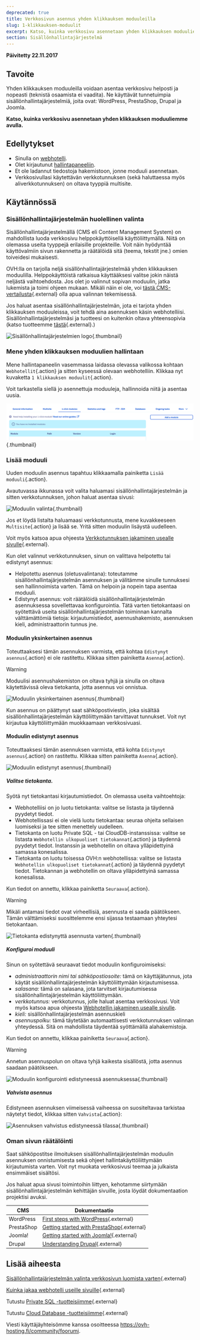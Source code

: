 ```yaml
---
deprecated: true
title: Verkkosivun asennus yhden klikkauksen moduuleilla
slug: 1-klikkauksen-moduulit
excerpt: Katso, kuinka verkkosivu asennetaan yhden klikkauksen moduuliemme avulla
section: Sisällönhallintajärjestelmä
---
```


**Päivitetty 22.11.2017**

## Tavoite

Yhden klikkauksen moduuleilla voidaan asentaa verkkosivu helposti ja nopeasti (teknistä osaamista ei vaadita). Ne käyttävät tunnetuimpia sisällönhallintajärjestelmiä, joita ovat: WordPress, PrestaShop, Drupal ja Joomla.

**Katso, kuinka verkkosivu asennetaan yhden klikkauksen moduuliemme avulla.**


## Edellytykset

- Sinulla on [webhotelli](https://www.ovh-hosting.fi/webhotelli/).
- Olet kirjautunut [hallintapaneeliin](https://www.ovh.com/auth/?action=gotomanager&from=https://www.ovh.ie/&ovhSubsidiary=ie).
- Et ole ladannut tiedostoja hakemistoon, jonne moduuli asennetaan.
- Verkkosivullasi käytettävän verkkotunnuksen (sekä haluttaessa myös aliverkkotunnuksen) on oltava tyyppiä multisite.


## Käytännössä

### Sisällönhallintajärjestelmän huolellinen valinta

Sisällönhallintajärjestelmällä (CMS eli Content Management System) on mahdollista luoda verkkosivu helppokäyttöisellä käyttöliittymällä.  Niitä on olemassa useita tyyppejä erilaisille projekteille. Voit näin hyödyntää käyttövalmiin sivun rakennetta ja räätälöidä sitä (teema, tekstit jne.) omien toiveidesi mukaisesti.

OVH:lla on tarjolla neljä sisällönhallintajärjestelmää yhden klikkauksen moduulilla. Helppokäyttöistä ratkaisua käyttääksesi valitse jokin näistä neljästä vaihtoehdosta. Jos olet jo valinnut sopivan moduulin, jatka lukemista ja toimi ohjeen mukaan. Mikäli näin ei ole, voi [tästä CMS-vertailusta](https://www.ovh-hosting.fi/webhotelli/website/cms-vertailu/){.external} olla apua valinnan tekemisessä.

Jos haluat asentaa sisällönhallintajärjestelmän, jota ei tarjota yhden klikkauksen moduuleissa, voit tehdä aina asennuksen käsin webhotelliisi. Sisällönhallintajärjestelmäsi ja tuotteesi on kuitenkin oltava yhteensopivia (katso tuotteemme [tästä](https://www.ovh-hosting.fi/webhotelli/){.external}.)

![Sisällönhallintajärjestelmien logo](images/CMS_logo.png){.thumbnail}


### Mene yhden klikkauksen moduulien hallintaan

Mene hallintapaneelin vasemmassa laidassa olevassa valikossa kohtaan `Webhotellit`{.action} ja sitten kyseessä olevaan webhotelliin. Klikkaa nyt kuvaketta `1 klikkauksen moduulit`{.action}.

Voit tarkastella siellä jo asennettuja moduuleja, hallinnoida niitä ja asentaa uusia.

![Pääsy osioon 1 klikkauksen moduulit](images/access_to_the_1_click_modules_section.png){.thumbnail}

### Lisää moduuli

Uuden moduulin asennus tapahtuu klikkaamalla painiketta `Lisää moduuli`{.action}.

Avautuvassa ikkunassa voit valita haluamasi sisällönhallintajärjestelmän ja sitten verkkotunnuksen, johon haluat asentaa sivusi:

![Moduulin valinta](images/add_a_module.png){.thumbnail}

Jos et löydä listalta haluamaasi verkkotunnusta, mene kuvakkeeseen `Multisite`{.action} ja lisää se. Yritä sitten moduulin lisäystä uudelleen.

Voit myös katsoa apua ohjeesta [Verkkotunnuksen jakaminen usealle sivulle](https://docs.ovh.com/fi/hosting/multisiten-konfigurointi-webhotellissa/){.external}.

Kun olet valinnut verkkotunnuksen, sinun on valittava helpotettu tai edistynyt asennus:

- Helpotettu asennus (oletusvalintana): toteutamme sisällönhallintajärjestelmän asennuksen ja välitämme sinulle tunnuksesi sen hallinnoimista varten. Tämä on helpoin ja nopein tapa asentaa moduuli.
- Edistynyt asennus: voit räätälöidä sisällönhallintajärjestelmän asennuksessa sovellettavaa konfigurointia. Tätä varten tietokantaasi on syötettävä useita sisällönhallintajärjestelmän toiminnan kannalta välttämättömiä tietoja: kirjautumistiedot, asennushakemisto, asennuksen kieli, administraattorin tunnus jne.

#### Moduulin yksinkertainen asennus

Toteuttaaksesi tämän asennuksen varmista, että kohtaa `Edistynyt asennus`{.action} ei ole rastitettu. Klikkaa sitten painiketta `Asenna`{.action}.

> [!warning]
>
> Moduulisi asennushakemiston on oltava tyhjä ja sinulla on oltava käytettävissä oleva tietokanta, jotta asennus voi onnistua.
> 

![Moduulin yksinkertainen asennus](images/choose_installation.png){.thumbnail}

Kun asennus on päättynyt saat sähköpostiviestin, joka sisältää sisällönhallintajärjestelmän käyttöliittymään tarvittavat tunnukset. Voit nyt kirjautua käyttöliittymään muokkaamaan verkkosivuasi.

#### Moduulin edistynyt asennus

Toteuttaaksesi tämän asennuksen varmista, että kohta `Edistynyt asennus`{.action} on rastitettu. Klikkaa sitten painiketta `Asenna`{.action}.

![Moduulin edistynyt asennus](images/advanced_installation.png){.thumbnail}

##### Valitse tietokanta.

Syötä nyt tietokantasi kirjautumistiedot. On olemassa useita vaihtoehtoja:

- Webhotelliisi on jo luotu tietokanta: valitse se listasta ja täydennä pyydetyt tiedot.
- Webhotellissasi ei ole vielä luotu tietokantaa: seuraa ohjeita sellaisen luomiseksi ja tee sitten menettely uudelleen.
- Tietokanta on luotu Private SQL - tai CloudDB-instanssissa: valitse se listasta `Webhotellin ulkopuoliset tietokannat`{.action} ja täydennä pyydetyt tiedot. Instanssin ja webhotellin on oltava ylläpidettyinä samassa konesalissa.
- Tietokanta on luotu toisessa OVH:n webhotellissa: valitse se listasta `Webhotellin ulkopuoliset tietokannat`{.action} ja täydennä pyydetyt tiedot. Tietokannan ja webhotellin on oltava ylläpidettyinä samassa konesalissa.

Kun tiedot on annettu, klikkaa painiketta `Seuraava`{.action}.

> [!warning]
>
> Mikäli antamasi tiedot ovat virheellisiä, asennusta ei saada päätökseen. Tämän välttämiseksi suosittelemme ensi sijassa testaamaan yhteytesi tietokantaan.
> 

![Tietokanta edistynyttä asennusta varten](images/advanced_installation_database.png){.thumbnail}

##### Konfiguroi moduuli

Sinun on syötettävä seuraavat tiedot moduulin konfiguroimiseksi:

- *administraattorin nimi tai sähköpostiosoite:* tämä on käyttäjätunnus, jota käytät sisällönhallintajärjestelmän käyttöliittymään kirjautumisessa.
- *salasana:* tämä on salasana, jota tarvitset kirjautumisessa sisällönhallintajärjestelmän käyttöliittymään.
- *verkkotunnus:* verkkotunnus, jolle haluat asentaa verkkosivusi.
Voit myös katsoa apua ohjeesta [Webhotellin jakaminen usealle sivulle](https://docs.ovh.com/fi/hosting/multisiten-konfigurointi-webhotellissa/).
- *kieli:* sisällönhallintajärjestelmän asennuskieli
- *asennuspolku:* tämä täytetään automaattisesti verkkotunnuksen valinnan yhteydessä. Sitä on mahdollista täydentää syöttämällä alahakemistoja. 

Kun tiedot on annettu, klikkaa painiketta `Seuraava`{.action}.

> [!warning]
>
> Annetun asennuspolun on oltava tyhjä kaikesta sisällöstä, jotta asennus saadaan päätökseen. 
> 

![Moduulin konfigurointi edistyneessä asennuksessa](images/advanced_installation_configuration.png){.thumbnail}

##### Vahvista asennus

Edistyneen asennuksen viimeisessä vaiheessa on suositeltavaa tarkistaa näytetyt tiedot, klikkaa sitten `Vahvista`{.action}:

![Asennuksen vahvistus edistyneessä tilassa](images/advanced_installation_summary.png){.thumbnail}

### Oman sivun räätälöinti

Saat sähköpostitse ilmoituksen sisällönhallintajärjestelmän moduulin asennuksen onnistumisesta sekä ohjeet hallintakäyttöliittymään kirjautumista varten. Voit nyt muokata verkkosivusi teemaa ja julkaista ensimmäiset sisältösi.

Jos haluat apua sivusi toimintoihin liittyen, kehotamme siirtymään sisällönhallintajärjestelmän kehittäjän sivuille, josta löydät dokumentaation projektisi avuksi.

|CMS|Dokumentaatio|
|---|---|
|WordPress|[First steps with WordPress](https://wordpress.org/support/article/first-steps-with-wordpress/){.external}|
|PrestaShop|[Getting started with PrestaShop](http://doc.prestashop.com/display/PS17/Getting+Started){.external}|
|Joomla!|[Getting started with Joomla!](https://www.joomla.org/about-joomla/getting-started.html){.external}|
|Drupal|[Understanding Drupal](https://www.drupal.org/docs/7/understanding-drupal/overview){.external}|

## Lisää aiheesta

[Sisällönhallintajärjestelmän valinta verkkosivun luomista varten](https://www.ovh-hosting.fi/webhotelli/website/cms-vertailu/){.external}

[Kuinka jakaa webhotelli useille sivuille](https://docs.ovh.com/fi/hosting/multisiten-konfigurointi-webhotellissa/){.external}

Tutustu [Private SQL -tuotteisiimme](https://www.ovh-hosting.fi/webhotelli/sql-optiot.xml){.external}

Tutustu [Cloud Database -tuotteisiimme](https://www.ovh-hosting.fi/cloud/cloud-databases/){.external}

Viesti käyttäjäyhteisömme kanssa osoitteessa <https://ovh-hosting.fi/community/foorumi>.
